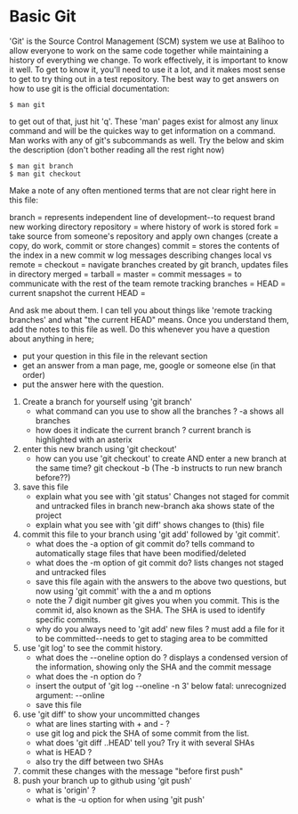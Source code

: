 # Basic Git

'Git' is the Source Control Management (SCM) system we use at Balihoo to allow everyone to work on the same code together while maintaining a history of everything we change.
To work effectively, it is important to know it well. To get to know it, you'll need to use it a lot, and it makes most sense to get to try thing out in a test repository.
The best way to get answers on how to use git is the official documentation:

    $ man git

to get out of that, just hit 'q'. These 'man' pages exist for almost any linux command and will be the quickes way to get information on a command.
Man works with any of git's subcommands as well. Try the below and skim the description (don't bother reading all the rest right now)

    $ man git branch
    $ man git checkout

Make a note of any often mentioned terms that are not clear right here in this file:

branch = represents independent line of development--to request brand new working directory
repository = where history of work is stored
fork = take source from someone's repository and apply own changes (create a copy, do work, commit or store changes)
commit = stores the contents of the index in a new commit w log messages describing changes
local vs remote = 
checkout = navigate branches created by git branch, updates files in directory
merged = 
tarball = 
master = 
commit messages = to communicate with the rest of the team
remote tracking branches = 
HEAD = current snapshot
the current HEAD = 

And ask me about them. I can tell you about things like 'remote tracking branches' and what "the current HEAD" means.
Once you understand them, add the notes to this file as well. Do this whenever you have a question about anything in here;
 - put your question in this file in the relevant section
 - get an answer from a man page, me, google or someone else (in that order)
 - put the answer here with the question.

1. Create a branch for yourself using 'git branch'
    - what command can you use to show all the branches ?
		-a shows all branches
    - how does it indicate the current branch ?
		current branch is highlighted with an asterix
1. enter this new branch using 'git checkout'
    - how can you use 'git checkout' to create AND enter a new branch at the same time?
		git checkout -b <new-branch> 
		(The -b instructs to run new branch before??)
1. save this file
    - explain what you see with 'git status'
		Changes not staged for commit and untracked files in branch new-branch aka shows state of the project
    - explain what you see with 'git diff'
		shows changes to (this) file
1. commit this file to your branch using 'git add' followed by 'git commit'.
    - what does the -a option of git commit do?
		tells command to automatically stage files that have been modified/deleted
    - what does the -m option of git commit do?
		lists changes not staged and untracked files
    - save this file again with the answers to the above two questions, but now using 'git commit' with the a and m options
    - note the 7 digit number git gives you when you commit. This is the commit id, also known as the SHA. The SHA is used to identify specific commits.
    - why do you always need to 'git add' new files ?
		must add a file for it to be committed--needs to get to staging area to be committed
1. use 'git log' to see the commit history.
    - what does the --oneline option do ?
		displays a condensed version of the information, showing only the SHA and the commit message
    - what does the -n option do ?
    - insert the output of 'git log --oneline -n 3' below
		fatal: unrecognized argument: --online
    - save this file
1. use 'git diff' to show your uncommitted changes
    - what are lines starting with + and - ?
    - use git log and pick the SHA of some commit from the list.
    - what does 'git diff <SHA>..HEAD' tell you? Try it with several SHAs
    - what is HEAD ?
    - also try the diff between two SHAs
1. commit these changes with the message "before first push"
1. push your branch up to github using 'git push'
    - what is 'origin' ?
    - what is the -u option for when using 'git push'

